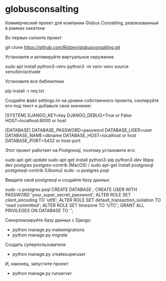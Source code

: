 # globusconsalting
Коммерческий проект для компании Globus Consalting, реализованный в рамках хакатона

Во первых склонте проект 

git clone https://github.com/Ridzen/globusconsalting.git

Установите и активируйте виртуальное окружение

sudo apt install python3-venv
python3 -m venv venv
source venv/bin/activate

Установите все библиотеки

pip install -r req.txt

Создайте файл settings.ini на уровне собственного проекта, скопируйте его под текст и добавьте свое значение:

[SYSTEM]
DJANGO_KEY=key
DJANGO_DEBUG=True or False
HOST=localhost:8000 or host

[DATABASE]
DATABASE_PASSWORD=password
DATABASE_USER=user
DATABASE_NAME=dbname 
DATABASE_HOST=localhost or host 
DATABASE_PORT=5432 or host-port

Этот проект работает на Postgresql, поэтому установите его:

sudo apt-get update
sudo apt-get install python3-pip python3-dev libpq-dev postgres postgres-contrib (MacOS) / 
sudo apt-get install postgresql postgresql-contrib (Ubuntu)
sudo -u postgres psql

Введите свой postgresql и создайте базу данных:

sudo -u postgres psql
CREATE DATABASE <database name>;
CREATE USER <database user> WITH PASSWORD 'your_super_secret_password';
ALTER ROLE <database user> SET client_encoding TO 'utf8';
ALTER ROLE <database user> SET default_transaction_isolation TO 'read committed';
ALTER ROLE <database user> SET timezone TO 'UTC';
GRANT ALL PRIVILEGES ON DATABASE <database name> TO '<database user>';


Синхронизируйте базу данных с Django:

- python manage.py makemigrations
- python manage.py migrate

Создать суперпользователя

- python manage.py createsuperuser

И, наконец, запустите проект:

- python manage.py runserver
